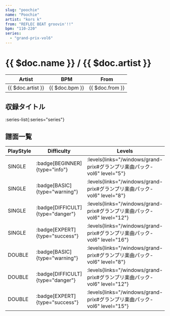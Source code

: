```yaml
---
slug: "poochie"
name: "Poochie"
artist: "kors k"
from: "REFLEC BEAT groovin'!!"
bpm: "110-220"
series:
  - "grand-prix-vol6"
---
```


# {{ $doc.name }} / {{ $doc.artist }}

|Artist|BPM|From|
|------|---|----|
|{{ $doc.artist }}|{{ $doc.bpm }}|{{ $doc.from }}|

## 収録タイトル

:series-list{:series="series"}

## 譜面一覧

|PlayStyle|Difficulty|Levels|Notes|Movie|
|---------|----------|------|-----|-----|
|SINGLE| :badge[BEGINNER]{type="info"}| :levels{links="/windows/grand-prix#グランプリ楽曲パック-vol6" level="5"}|127/5||
|SINGLE| :badge[BASIC]{type="warning"}| :levels{links="/windows/grand-prix#グランプリ楽曲パック-vol6" level="8"}|268/11||
|SINGLE| :badge[DIFFICULT]{type="danger"}| :levels{links="/windows/grand-prix#グランプリ楽曲パック-vol6" level="12"}|412/22||
|SINGLE| :badge[EXPERT]{type="success"}| :levels{links="/windows/grand-prix#グランプリ楽曲パック-vol6" level="16"}|627/32||
|DOUBLE| :badge[BASIC]{type="warning"}| :levels{links="/windows/grand-prix#グランプリ楽曲パック-vol6" level="8"}|266/11||
|DOUBLE| :badge[DIFFICULT]{type="danger"}| :levels{links="/windows/grand-prix#グランプリ楽曲パック-vol6" level="12"}|407/22||
|DOUBLE| :badge[EXPERT]{type="success"}| :levels{links="/windows/grand-prix#グランプリ楽曲パック-vol6" level="15"}|602/35||
